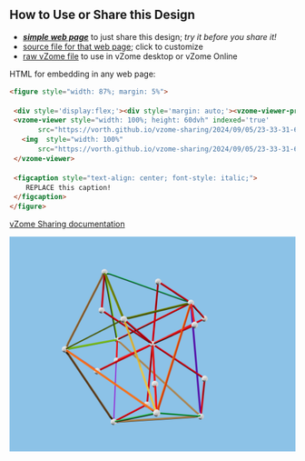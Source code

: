 
## How to Use or Share this Design

 - [***simple web page***](<https://vorth.github.io/vzome-sharing/2024/09/05/23-33-31-645Z-Example-for-Chris-Birke/>) to just share this design; *try it before you share it!*
 - [source file for that web page](<https://github.com/vorth/vzome-sharing/edit/main/2024/09/05/23-33-31-645Z-Example-for-Chris-Birke/index.md>); click to customize
 - [raw vZome file](<https://raw.githubusercontent.com/vorth/vzome-sharing/main/2024/09/05/23-33-31-645Z-Example-for-Chris-Birke/Example-for-Chris-Birke.vZome>) to use in vZome desktop or vZome Online
 
 HTML for embedding in any web page:
 ```html
<figure style="width: 87%; margin: 5%">
  
  <div style='display:flex;'><div style='margin: auto;'><vzome-viewer-previous label='prev step'></vzome-viewer-previous><vzome-viewer-next label='next step'></vzome-viewer-next></div></div>
  <vzome-viewer style="width: 100%; height: 60dvh" indexed='true'
        src="https://vorth.github.io/vzome-sharing/2024/09/05/23-33-31-645Z-Example-for-Chris-Birke/Example-for-Chris-Birke.vZome" >
    <img  style="width: 100%"
        src="https://vorth.github.io/vzome-sharing/2024/09/05/23-33-31-645Z-Example-for-Chris-Birke/Example-for-Chris-Birke.png" >
  </vzome-viewer>

  <figcaption style="text-align: center; font-style: italic;">
     REPLACE this caption!
  </figcaption>
</figure>

 ```

[vZome Sharing documentation](https://vzome.github.io/vzome/sharing.html#how-it-works)

![Image](<red-strut-degree-2-example.png>)

